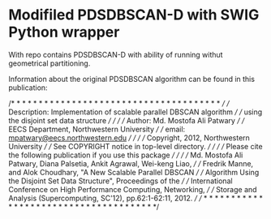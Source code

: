 # Modifiled PDSDBSCAN-D with SWIG Python wrapper

With repo contains PDSDBSCAN-D with ability of running withut geometrical partitioning.

Information about the original PDSDBSCAN algorithm can be found in this publication:

/* * * * * * * * * * * * * * * * * * * * * * * * * * * * * * * * * * * * * * */
/*   Description: Implementation of scalable parallel DBSCAN algorithm       */
/*				using the disjoint set data structure        */
/*                                                                           */
/*   Author:  Md. Mostofa Ali Patwary                                        */
/*            EECS Department, Northwestern University                       */
/*            email: mpatwary@eecs.northwestern.edu                          */
/*                                                                           */
/*   Copyright, 2012, Northwestern University                                */
/*   See COPYRIGHT notice in top-level directory.                            */
/*                                                                           */
/*   Please cite the following publication if you use this package 	     */
/* 									     */
/*   Md. Mostofa Ali Patwary, Diana Palsetia, Ankit Agrawal, Wei-keng Liao,  */
/*   Fredrik Manne, and Alok Choudhary, "A New Scalable Parallel DBSCAN      */
/*   Algorithm Using the Disjoint Set Data Structure", Proceedings of the    */
/*   International Conference on High Performance Computing, Networking,     */
/*   Storage and Analysis (Supercomputing, SC'12), pp.62:1-62:11, 2012.	     */
/* * * * * * * * * * * * * * * * * * * * * * * * * * * * * * * * * * * * * * */
